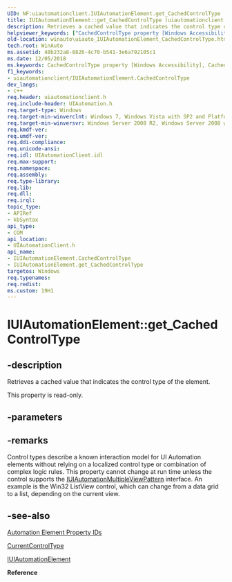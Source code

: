 ```yaml
---
UID: NF:uiautomationclient.IUIAutomationElement.get_CachedControlType
title: IUIAutomationElement::get_CachedControlType (uiautomationclient.h)
description: Retrieves a cached value that indicates the control type of the element.helpviewer_keywords: ["CachedControlType property [Windows Accessibility]","CachedControlType property [Windows Accessibility]","IUIAutomationElement interface","IUIAutomationElement interface [Windows Accessibility]","CachedControlType property","IUIAutomationElement.CachedControlType","IUIAutomationElement.get_CachedControlType","IUIAutomationElement::CachedControlType","IUIAutomationElement::get_CachedControlType","get_CachedControlType","uiauto.uiauto_IUIAutomationElement_CachedControlType","uiauto_IUIAutomationElement_CachedControlType","uiautomationclient/IUIAutomationElement::CachedControlType","uiautomationclient/IUIAutomationElement::get_CachedControlType","winauto.uiauto_IUIAutomationElement_CachedControlType"]
old-location: winauto\uiauto_IUIAutomationElement_CachedControlType.htm
tech.root: WinAuto
ms.assetid: 48b232a8-8826-4c70-b541-3e6a792105c1
ms.date: 12/05/2018
ms.keywords: CachedControlType property [Windows Accessibility], CachedControlType property [Windows Accessibility],IUIAutomationElement interface, IUIAutomationElement interface [Windows Accessibility],CachedControlType property, IUIAutomationElement.CachedControlType, IUIAutomationElement.get_CachedControlType, IUIAutomationElement::CachedControlType, IUIAutomationElement::get_CachedControlType, get_CachedControlType, uiauto.uiauto_IUIAutomationElement_CachedControlType, uiauto_IUIAutomationElement_CachedControlType, uiautomationclient/IUIAutomationElement::CachedControlType, uiautomationclient/IUIAutomationElement::get_CachedControlType, winauto.uiauto_IUIAutomationElement_CachedControlType
f1_keywords:
- uiautomationclient/IUIAutomationElement.CachedControlType
dev_langs:
- c++
req.header: uiautomationclient.h
req.include-header: UIAutomation.h
req.target-type: Windows
req.target-min-winverclnt: Windows 7, Windows Vista with SP2 and Platform Update for Windows Vista, Windows XP with SP3 and Platform Update for Windows Vista [desktop apps only]
req.target-min-winversvr: Windows Server 2008 R2, Windows Server 2008 with SP2 and Platform Update for Windows Server 2008, Windows Server 2003 with SP2 and Platform Update for Windows Server 2008 [desktop apps only]
req.kmdf-ver: 
req.umdf-ver: 
req.ddi-compliance: 
req.unicode-ansi: 
req.idl: UIAutomationClient.idl
req.max-support: 
req.namespace: 
req.assembly: 
req.type-library: 
req.lib: 
req.dll: 
req.irql: 
topic_type:
- APIRef
- kbSyntax
api_type:
- COM
api_location:
- UIAutomationClient.h
api_name:
- IUIAutomationElement.CachedControlType
- IUIAutomationElement.get_CachedControlType
targetos: Windows
req.typenames: 
req.redist: 
ms.custom: 19H1
---
```


# IUIAutomationElement::get_CachedControlType


## -description


Retrieves a cached value that indicates the control type of the element.

This property is read-only.


## -parameters


## -remarks



Control types describe a known interaction model for UI Automation elements without relying on a localized control type or combination of complex logic rules. This property cannot change at run time unless the control supports the <a href="https://docs.microsoft.com/windows/desktop/api/uiautomationclient/nn-uiautomationclient-iuiautomationmultipleviewpattern">IUIAutomationMultipleViewPattern</a> interface. An example is the Win32 ListView control, which can change from a data grid to a list, depending on the current view.




## -see-also




<a href="https://docs.microsoft.com/windows/desktop/WinAuto/uiauto-automation-element-propids">Automation Element Property IDs</a>



<a href="https://docs.microsoft.com/windows/desktop/api/uiautomationclient/nf-uiautomationclient-iuiautomationelement-get_currentcontroltype">CurrentControlType</a>



<a href="https://docs.microsoft.com/windows/desktop/api/uiautomationclient/nn-uiautomationclient-iuiautomationelement">IUIAutomationElement</a>



<b>Reference</b>
 

 

